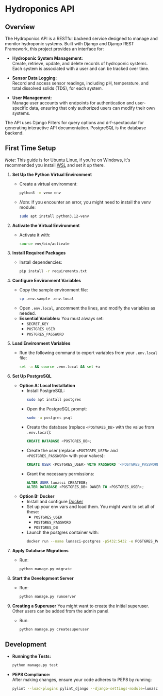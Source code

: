 # Hydroponics API

## Overview

The Hydroponics API is a RESTful backend service designed to manage and monitor hydroponic systems. Built with Django and Django REST Framework, this project provides an interface for:

- **Hydroponic System Management:**  
  Create, retrieve, update, and delete records of hydroponic systems. Each system is associated with a user and can be tracked over time.

- **Sensor Data Logging:**  
  Record and access sensor readings, including pH, temperature, and total dissolved solids (TDS), for each system.

- **User Management:**  
  Manage user accounts with endpoints for authentication and user-specific data, ensuring that only authorized users can modify their own systems.

The API uses Django Filters for query options and drf-spectacular for generating interactive API documentation. PostgreSQL is the database backend.

## First Time Setup
*Note*: This guide is for Ubuntu Linux, if you're on Windows, it's recommended you install [WSL](https://learn.microsoft.com/en-us/windows/wsl/install) and set it up there.

1. **Set Up the Python Virtual Environment**
   - Create a virtual environment:
     ```bash
     python3 -m venv env
     ```
   - *Note:* If you encounter an error, you might need to install the venv module:
     ```bash
     sudo apt install python3.12-venv
     ```

2. **Activate the Virtual Environment**
   - Activate it with:
     ```bash
     source env/bin/activate
     ```

3. **Install Required Packages**
   - Install dependencies:
     ```bash
     pip install -r requirements.txt
     ```

4. **Configure Environment Variables**
   - Copy the sample environment file:
     ```bash
     cp .env.sample .env.local
     ```
   - Open `.env.local`, uncomment the lines, and modify the variables as needed.
   - **Essential Variables:** You must always set:
     - `SECRET_KEY`
     - `POSTGRES_USER`
     - `POSTGRES_PASSWORD`

5. **Load Environment Variables**
   - Run the following command to export variables from your `.env.local` file:
     ```bash
     set -a && source .env.local && set +a
     ```

6. **Set Up PostgreSQL**
   - **Option A: Local Installation**
     - Install PostgreSQL:
       ```bash
       sudo apt install postgres
       ```
     - Open the PostgreSQL prompt:
       ```bash
       sudo -u postgres psql
       ```
     - Create the database (replace `<POSTGRES_DB>` with the value from `.env.local`):
       ```sql
       CREATE DATABASE <POSTGRES_DB>;
       ```
     - Create the user (replace `<POSTGRES_USER>` and `<POSTGRES_PASSWORD>` with your values):
       ```sql
       CREATE USER <POSTGRES_USER> WITH PASSWORD '<POSTGRES_PASSWORD>';
       ```
     - Grant the necessary permissions:
       ```sql
       ALTER USER lunasci CREATEDB;
       ALTER DATABASE <POSTGRES_DB> OWNER TO <POSTGRES_USER>;
       ```
   - **Option B: Docker**
     - Install and configure [Docker](https://www.docker.com/)
     - Set up your env vars and load them. You might want to set all of these:
       - `POSTGRES_USER`
       - `POSTGRES_PASSWORD`
       - `POSTGRES_DB`
     - Launch the postgres container with:
       ```bash
       docker run --name lunasci-postgres -p5432:5432 -e POSTGRES_PASSWORD=$POSTGRES_PASSWORD -e POSTGRES_USER=$POSTGRES_USER -e POSTGRES_DB=$POSTGRES_DB -d postgres
       ```  

7. **Apply Database Migrations**
   - Run:
     ```bash
     python manage.py migrate
     ```

8. **Start the Development Server**
   - Run:
     ```bash
     python manage.py runserver
     ```

9. **Creating a Superuser**
  You might want to create the initial superuser.
  Other users can be added from the admin panel.
   - Run:
     ```bash
     python manage.py createsuperuser
     ```

## Development

- **Running the Tests:**  
  ```bash
  python manage.py test
  ```

- **PEP8 Compliance:**  
  After making changes, ensure your code adheres to PEP8 by running:
  ```bash
  pylint --load-plugins pylint_django --django-settings-module=lunasci.settings lunasci/settings.py
  ```
